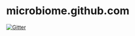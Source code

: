 # microbiome.github.com

[![Gitter](https://badges.gitter.im/microbiome/miaverse.svg)](https://gitter.im/microbiome/miaverse?utm_source=badge&utm_medium=badge&utm_campaign=pr-badge&utm_content=badge)